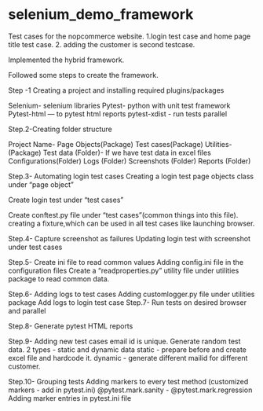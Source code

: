 # selenium_demo_framework
Test cases for the nopcommerce website. 
1.login test case and home page title test case.
2. adding the customer is second testcase. 

Implemented the hybrid framework.

Followed some steps to create the framework. 

Step -1
Creating a project and installing required plugins/packages

Selenium- selenium libraries
Pytest- python with unit test framework
Pytest-html — to pytest html reports
pytest-xdist - run tests parallel

Step.2-Creating folder structure

Project Name-
Page Objects(Package)
Test cases(Package)
Utilities- (Package)
Test data (Folder)- If we have test data in excel files
Configurations(Folder)
Logs (Folder)
Screenshots (Folder)
Reports (Folder)

Step.3- Automating login test cases
Creating a login test page objects class under “page object”

Create login test under “test cases”

Create conftest.py file  under “test cases”(common things into this file). creating a fixture,which can be used in all test cases like launching browser. 

Step.4-
 Capture screenshot as failures
Updating login test with screenshot under test cases

Step.5-
Create ini file to read common values
Adding config.ini file in the configuration files
Create a “readproperties.py” utility file under utilities package to read common data. 

Step.6- 
Adding logs to test cases
Adding customlogger.py file  under utilities package
Add logs to login test case
Step.7- 
Run tests on desired browser and parallel

Step.8- 
Generate pytest HTML reports

Step.9-
Adding new test cases
email id is unique. Generate random test data. 
2 types - static and dynamic data
static - prepare before and create excel file and hardcode it. 
dynamic - generate different mailid for different customer. 

Step.10- 
Grouping tests
Adding markers to every test method
(customized markers - add in pytest.ini)
             @pytest.mark.sanity -
             @pytest.mark.regression
Adding marker entries in pytest.ini file
